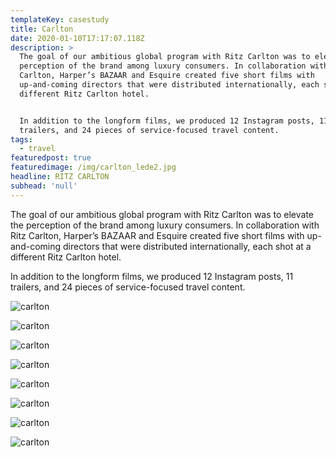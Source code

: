 ```yaml
---
templateKey: casestudy
title: Carlton
date: 2020-01-10T17:17:07.118Z
description: >
  The goal of our ambitious global program with Ritz Carlton was to elevate the
  perception of the brand among luxury consumers. In collaboration with Ritz
  Carlton, Harper’s BAZAAR and Esquire created five short films with
  up-and-coming directors that were distributed internationally, each shot at a
  different Ritz Carlton hotel. 


  In addition to the longform films, we produced 12 Instagram posts, 11
  trailers, and 24 pieces of service-focused travel content. 
tags:
  - travel
featuredpost: true
featuredimage: /img/carlton_lede2.jpg
headline: RITZ CARLTON
subhead: 'null'
---
```

The goal of our ambitious global program with Ritz Carlton was to elevate the perception of the brand among luxury consumers. In collaboration with Ritz Carlton, Harper’s BAZAAR and Esquire created five short films with up-and-coming directors that were distributed internationally, each shot at a different Ritz Carlton hotel.



In addition to the longform films, we produced 12 Instagram posts, 11 trailers, and 24 pieces of service-focused travel content.









![carlton](/img/carlton_-layer-2.jpg "1")



![carlton](/img/carlton_layer-3.jpg "2")

![carlton](/img/carlton_layer-4.jpg "3")

![carlton](/img/carlton_layer-5.jpg "4")

![carlton](/img/carlton_layer-6.jpg "5")

![carlton](/img/carlton_layer-7.jpg "6")

![carlton](/img/carlton_layer-8.jpg "7")

![carlton](/img/carlton_layer-9.jpg "8")

